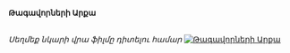 **Թագավորների Արքա**

\
_Սեղմեք նկարի վրա ֆիլմը դիտելու համար_
[![Թագավորների Արքա](https://m.media-amazon.com/images/M/MV5BZDhkZDE5NmUtZDI1Ny00MDQxLWFjMzEtMWM4YTFmNTIyMTJjXkEyXkFqcGc@._V1_FMjpg_UX1000_.jpg)](https://vkvideo.ru/video-114734479_456245391)
